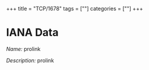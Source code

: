 +++
title = "TCP/1678"
tags = [""]
categories = [""]
+++

# IANA Data

_Name:_ prolink

_Description:_ prolink

